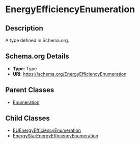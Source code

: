 # EnergyEfficiencyEnumeration

## Description
A type defined in Schema.org.

## Schema.org Details
- **Type**: Type
- **URI**: https://schema.org/EnergyEfficiencyEnumeration

## Parent Classes
- [Enumeration](../Enumeration.md)

## Child Classes
- [EUEnergyEfficiencyEnumeration](EUEnergyEfficiencyEnumeration/EUEnergyEfficiencyEnumeration.md)
- [EnergyStarEnergyEfficiencyEnumeration](EnergyStarEnergyEfficiencyEnumeration/EnergyStarEnergyEfficiencyEnumeration.md)

